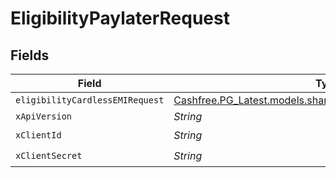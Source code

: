 # EligibilityPaylaterRequest


## Fields

| Field                                                                                                                  | Type                                                                                                                   | Required                                                                                                               | Description                                                                                                            |
| ---------------------------------------------------------------------------------------------------------------------- | ---------------------------------------------------------------------------------------------------------------------- | ---------------------------------------------------------------------------------------------------------------------- | ---------------------------------------------------------------------------------------------------------------------- |
| `eligibilityCardlessEMIRequest`                                                                                        | [Cashfree.PG_Latest.models.shared.EligibilityCardlessEMIRequest](../../models/shared/EligibilityCardlessEMIRequest.md) | :heavy_minus_sign:                                                                                                     | N/A                                                                                                                    |
| `xApiVersion`                                                                                                          | *String*                                                                                                               | :heavy_minus_sign:                                                                                                     | N/A                                                                                                                    |
| `xClientId`                                                                                                            | *String*                                                                                                               | :heavy_check_mark:                                                                                                     | N/A                                                                                                                    |
| `xClientSecret`                                                                                                        | *String*                                                                                                               | :heavy_check_mark:                                                                                                     | N/A                                                                                                                    |
